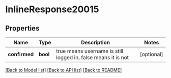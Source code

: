 # InlineResponse20015

## Properties
Name | Type | Description | Notes
------------ | ------------- | ------------- | -------------
**confirmed** | **bool** | true means username is still logged in, false means it is not | [optional] 

[[Back to Model list]](../README.md#documentation-for-models) [[Back to API list]](../README.md#documentation-for-api-endpoints) [[Back to README]](../README.md)


